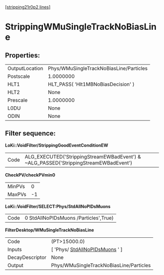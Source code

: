 [[stripping21r0p2 lines]](./stripping21r0p2-ew)

# StrippingWMuSingleTrackNoBiasLine

## Properties:

|                |                                         |
|----------------|-----------------------------------------|
| OutputLocation | Phys/WMuSingleTrackNoBiasLine/Particles |
| Postscale      | 1.0000000                               |
| HLT1           | HLT_PASS( 'Hlt1MBNoBiasDecision' )      |
| HLT2           | None                                    |
| Prescale       | 1.0000000                               |
| L0DU           | None                                    |
| ODIN           | None                                    |

## Filter sequence:

**LoKi::VoidFilter/StrippingGoodEventConditionEW**

|      |                                                                                       |
|------|---------------------------------------------------------------------------------------|
| Code | ALG_EXECUTED('StrippingStreamEWBadEvent') & \~ALG_PASSED('StrippingStreamEWBadEvent') |

**CheckPV/checkPVmin0**

|        |     |
|--------|-----|
| MinPVs | 0   |
| MaxPVs | -1  |

**LoKi::VoidFilter/SELECT:Phys/StdAllNoPIDsMuons**

|      |                                       |
|------|---------------------------------------|
| Code | 0 StdAllNoPIDsMuons /Particles',True) |

**FilterDesktop/WMuSingleTrackNoBiasLine**

|                 |                                                                         |
|-----------------|-------------------------------------------------------------------------|
| Code            | (PT\>15000.0)                                                           |
| Inputs          | [ 'Phys/ [StdAllNoPIDsMuons](./stripping21r0p2-stdallnopidsmuons) ' ] |
| DecayDescriptor | None                                                                    |
| Output          | Phys/WMuSingleTrackNoBiasLine/Particles                                 |
